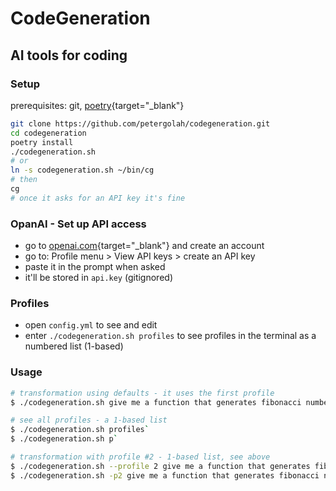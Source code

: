 # CodeGeneration
## AI tools for coding


### Setup
prerequisites: git, [poetry](https://pypi.org/project/poetry/){target="_blank"}
```sh
git clone https://github.com/petergolah/codegeneration.git
cd codegeneration
poetry install
./codegeneration.sh
# or
ln -s codegeneration.sh ~/bin/cg
# then
cg
# once it asks for an API key it's fine
```

### OpanAI - Set up API access
- go to [openai.com](https://beta.openai.com/){target="_blank"} and create an account
- go to: Profile menu > View API keys > create an API key  
- paste it in the prompt when asked  
- it'll be stored in `api.key` (gitignored)

### Profiles
- open `config.yml` to see and edit
- enter `./codegeneration.sh profiles` to see profiles in the terminal as a numbered list (1-based)

### Usage
```sh
# transformation using defaults - it uses the first profile
$ ./codegeneration.sh give me a function that generates fibonacci numbers
```
```sh
# see all profiles - a 1-based list
$ ./codegeneration.sh profiles`
$ ./codegeneration.sh p`
```
```sh
# transformation with profile #2 - 1-based list, see above
$ ./codegeneration.sh --profile 2 give me a function that generates fibonacci numbers
$ ./codegeneration.sh -p2 give me a function that generates fibonacci numbers
```
